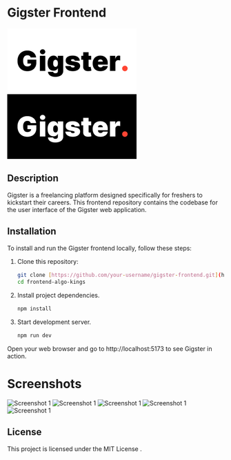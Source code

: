 
# Gigster Frontend

![Gigster Logo Light](/public/img/Light.png) ![Gigster Logo Dark](/public/img/Dark.png) 

## Description
Gigster is a freelancing platform designed specifically for freshers to kickstart their careers. This frontend repository contains the codebase for the user interface of the Gigster web application.

## Installation

To install and run the Gigster frontend locally, follow these steps:
   
1. Clone this repository:
   ```bash
   git clone [https://github.com/your-username/gigster-frontend.git](https://github.com/pesto-students/front-end-algo-kings.git)
   cd frontend-algo-kings
   
2. Install project dependencies.
   ```bash
   npm install
   
3. Start development server.
   ```bash
   npm run dev
   
Open your web browser and go to http://localhost:5173 to see Gigster in action.

# Screenshots

![Screenshot 1](/public/img/SS1.png)
![Screenshot 1](/public/img/SS2.png)
![Screenshot 1](/public/img/SS3.png)
![Screenshot 1](/public/img/SS5.png)
![Screenshot 1](/public/img/SS6.png)

## License

This project is licensed under the MIT License .

